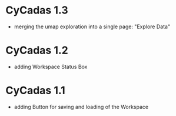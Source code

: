 # CyCadas 1.3

-   merging the umap exploration into a single page: "Explore Data"

# CyCadas 1.2

-   adding Workspace Status Box

# CyCadas 1.1

-   adding Button for saving and loading of the Workspace
